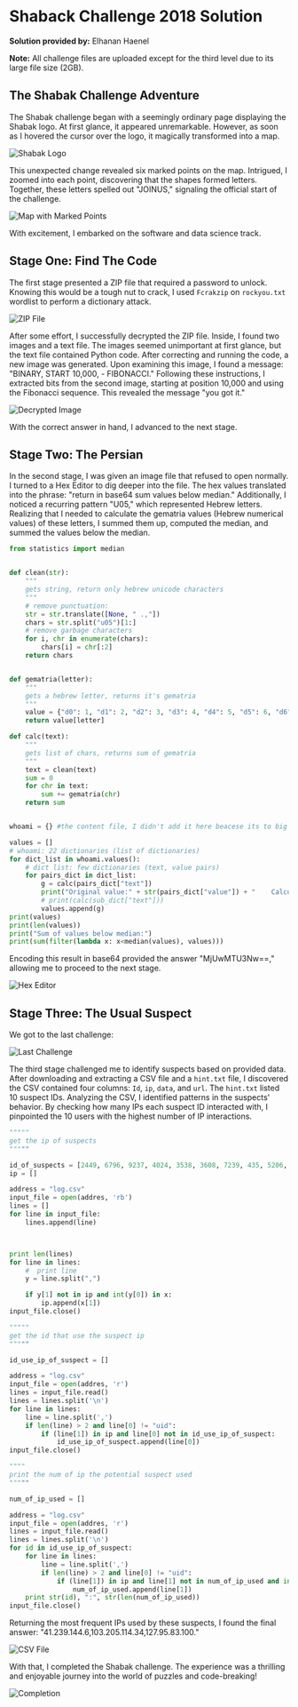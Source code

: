 # Shaback Challenge 2018 Solution

**Solution provided by:** Elhanan Haenel

**Note:** All challenge files are uploaded except for the third level due to its large file size (2GB).

## The Shabak Challenge Adventure

The Shabak challenge began with a seemingly ordinary page displaying the Shabak logo. At first glance, it appeared unremarkable. However, as soon as I hovered the cursor over the logo, it magically transformed into a map.

![Shabak Logo](https://github.com/ElhananHaenel/Shaback-Challenge-2018-solution/blob/main/image/1.jpg)

This unexpected change revealed six marked points on the map. Intrigued, I zoomed into each point, discovering that the shapes formed letters. Together, these letters spelled out "JOINUS," signaling the official start of the challenge.

![Map with Marked Points](https://github.com/ElhananHaenel/Shaback-Challenge-2018-solution/blob/main/image/2.jpg)

With excitement, I embarked on the software and data science track.

## Stage One: Find The Code

The first stage presented a ZIP file that required a password to unlock. Knowing this would be a tough nut to crack, I used `Fcrakzip` on `rockyou.txt` wordlist to perform a dictionary attack.

![ZIP File](https://github.com/ElhananHaenel/Shaback-Challenge-2018-solution/blob/main/image/4.jpg)

After some effort, I successfully decrypted the ZIP file. Inside, I found two images and a text file. The images seemed unimportant at first glance, but the text file contained Python code. After correcting and running the code, a new image was generated. Upon examining this image, I found a message: "BINARY, START 10,000, - FIBONACCI." Following these instructions, I extracted bits from the second image, starting at position 10,000 and using the Fibonacci sequence. This revealed the message "you got it."

![Decrypted Image](https://github.com/ElhananHaenel/Shaback-Challenge-2018-solution/blob/main/image/6.jpg)

With the correct answer in hand, I advanced to the next stage.

## Stage Two: The Persian

In the second stage, I was given an image file that refused to open normally. I turned to a Hex Editor to dig deeper into the file. The hex values translated into the phrase: "return in base64 sum values below median." Additionally, I noticed a recurring pattern "U05," which represented Hebrew letters. Realizing that I needed to calculate the gematria values (Hebrew numerical values) of these letters, I summed them up, computed the median, and summed the values below the median.

```python
from statistics import median


def clean(str):
    """
    gets string, return only hebrew unicode characters
    """
    # remove punctuation:
    str = str.translate([None, " .,"])
    chars = str.split("u05")[1:]
    # remove garbage characters
    for i, chr in enumerate(chars):
        chars[i] = chr[:2]
    return chars


def gematria(letter):
    """
    gets a hebrew letter, returns it's gematria
    """
    value = {"d0": 1, "d1": 2, "d2": 3, "d3": 4, "d4": 5, "d5": 6, "d6": 7, "d7": 8, "d8": 9, "d9": 10, "db": 20, "dc": 30, "de": 40, "e0": 50, "e1": 60, "e2": 70, "e4": 80, "e6": 90, "e7": 100, "e8": 200, "e9": 300, "ea": 400}
    return value[letter]

def calc(text):
    """
    gets list of chars, returns sum of gematria
    """
    text = clean(text)
    sum = 0
    for chr in text:
        sum += gematria(chr)
    return sum


whoami = {} #the content file, I didn't add it here beacese its to big

values = []
# whoami: 22 dictionaries (list of dictionaries)
for dict_list in whoami.values():
    # dict list: few dictionaries (text, value pairs)
    for pairs_dict in dict_list:
        g = calc(pairs_dict["text"])
        print("Original value:" + str(pairs_dict["value"]) + "    Calculated vlue:" + str(g))
        # print(calc(sub_dict["text"]))
        values.append(g)
print(values)
print(len(values))
print("Sum of values below median:")
print(sum(filter(lambda x: x<median(values), values)))


```

Encoding this result in base64 provided the answer "MjUwMTU3Nw==," allowing me to proceed to the next stage.

![Hex Editor](https://github.com/ElhananHaenel/Shaback-Challenge-2018-solution/blob/main/image/8.jpg)

## Stage Three: The Usual Suspect

We got to the last challenge:

![Last Challenge](https://github.com/ElhananHaenel/Shaback-Challenge-2018-solution/blob/main/image/9.jpg)

The third stage challenged me to identify suspects based on provided data. After downloading and extracting a CSV file and a `hint.txt` file, I discovered the CSV contained four columns: `Id`, `ip`, `data`, and `url`. The `hint.txt` listed 10 suspect IDs. Analyzing the CSV, I identified patterns in the suspects' behavior. By checking how many IPs each suspect ID interacted with, I pinpointed the 10 users with the highest number of IP interactions.

```python
"""""
get the ip of suspects
"""""

id_of_suspects = [2449, 6796, 9237, 4024, 3538, 3608, 7239, 435, 5206, 2211]
ip = []

address = "log.csv"
input_file = open(addres, 'rb')
lines = []
for line in input_file:
    lines.append(line)



print len(lines)
for line in lines:
    #  print line
    y = line.split(",")

    if y[1] not in ip and int(y[0]) in x:
        ip.append(x[1])
input_file.close()

"""""
get the id that use the suspect ip
"""""

id_use_ip_of_suspect = []

address = "log.csv"
input_file = open(addres, 'r')
lines = input_file.read()
lines = lines.split('\n')
for line in lines:
    line = line.split(',')
    if len(line) > 2 and line[0] != "uid":
        if (line[1]) in ip and line[0] not in id_use_ip_of_suspect:
            id_use_ip_of_suspect.append(line[0])
input_file.close()

""""
print the num of ip the potential suspect used
"""""

num_of_ip_used = []

address = "log.csv"
input_file = open(addres, 'r')
lines = input_file.read()
lines = lines.split('\n')
for id in id_use_ip_of_suspect:
    for line in lines:
        line = line.split(',')
        if len(line) > 2 and line[0] != "uid":
            if (line[1]) in ip and line[1] not in num_of_ip_used and int(line[0]) == id:
                num_of_ip_used.append(line[1])
    print str(id), ":", str(len(num_of_ip_used))
input_file.close()


```


Returning the most frequent IPs used by these suspects, I found the final answer: "41.239.144.6,103.205.114.34,127.95.83.100."

![CSV File](https://github.com/ElhananHaenel/Shaback-Challenge-2018-solution/blob/main/image/10.jpg)

With that, I completed the Shabak challenge. The experience was a thrilling and enjoyable journey into the world of puzzles and code-breaking!

![Completion](https://github.com/ElhananHaenel/Shaback-Challenge-2018-solution/blob/main/image/11.jpg)

